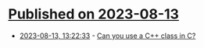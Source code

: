 # [Published on 2023-08-13](index.md)

* [2023-08-13, 13:22:33](https://lobste.rs/s/tjkdv7/can_you_use_c_class_c) - [Can you use a C++ class in C?](http://thasso.xyz/2023/08/11/can-you-use-a-class-in-c/)

